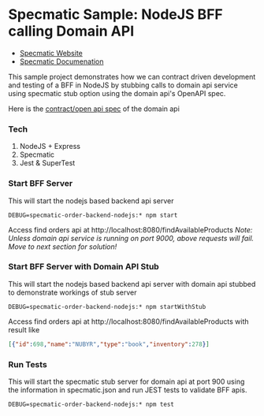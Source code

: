 # Specmatic Sample: NodeJS BFF calling Domain API

* [Specmatic Website](https://specmatic.in)
* [Specmatic Documenation](https://specmatic.in/documentation.html)

This sample project demonstrates how we can contract driven development and testing of a BFF in NodeJS by stubbing calls to domain api service using specmatic stub option using the domain api's OpenAPI spec.

Here is the [contract/open api spec](https://github.com/znsio/specmatic-order-contracts/blob/main/in/specmatic/examples/store/api_order_v1.yaml) of the domain api

### Tech
1. NodeJS + Express
2. Specmatic
3. Jest & SuperTest

 
### Start BFF Server
This will start the nodejs based backend api server
```shell
DEBUG=specmatic-order-backend-nodejs:* npm start
```
Access find orders api at http://localhost:8080/findAvailableProducts
_*Note:* Unless domain api service is running on port 9000, above requests will fail. Move to next section for solution!_

### Start BFF Server with Domain API Stub
This will start the nodejs based backend api server with domain api stubbed to demonstrate workings of stub server
```shell
DEBUG=specmatic-order-backend-nodejs:* npm startWithStub
```
Access find orders api at http://localhost:8080/findAvailableProducts with result like
```json
[{"id":698,"name":"NUBYR","type":"book","inventory":278}]
```

### Run Tests
This will start the specmatic stub server for domain api at port 900 using the information in specmatic.json and run JEST tests to validate BFF apis.
```shell
DEBUG=specmatic-order-backend-nodejs:* npm test
```
